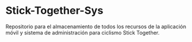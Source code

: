 # Stick-Together-Sys
Repositorio para el almacenamiento de todos los recursos de la aplicación móvil y sistema de administración para ciclismo Stick Together.
